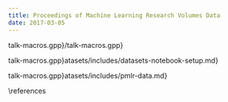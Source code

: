 ```yaml
---
title: Proceedings of Machine Learning Research Volumes Data
date: 2017-03-05
---
```


talk-macros.gpp}/talk-macros.gpp}

talk-macros.gpp}atasets/includes/datasets-notebook-setup.md}

talk-macros.gpp}atasets/includes/pmlr-data.md}

\references
